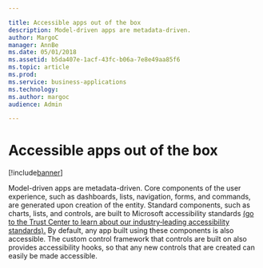 ```yaml
---

title: Accessible apps out of the box
description: Model-driven apps are metadata-driven.
author: MargoC
manager: AnnBe
ms.date: 05/01/2018
ms.assetid: b5da407e-1acf-43fc-b06a-7e8e49aa85f6
ms.topic: article
ms.prod: 
ms.service: business-applications
ms.technology: 
ms.author: margoc
audience: Admin

---
```

#  Accessible apps out of the box




[!include[banner](../../../../includes/banner.md)]

Model-driven apps are metadata-driven. Core components of the user experience,
such as dashboards, lists, navigation, forms, and commands, are generated upon
creation of the entity. Standard components, such as charts, lists, and
controls, are built to Microsoft accessibility standards [(go to the Trust
Center to learn about our industry‑leading accessibility
standards).](https://www.microsoft.com/en-us/trustcenter/compliance/accessibility)
By default, any app built using these components is also accessible. The custom
control framework that controls are built on also provides accessibility hooks,
so that any new controls that are created can easily be made accessible.
